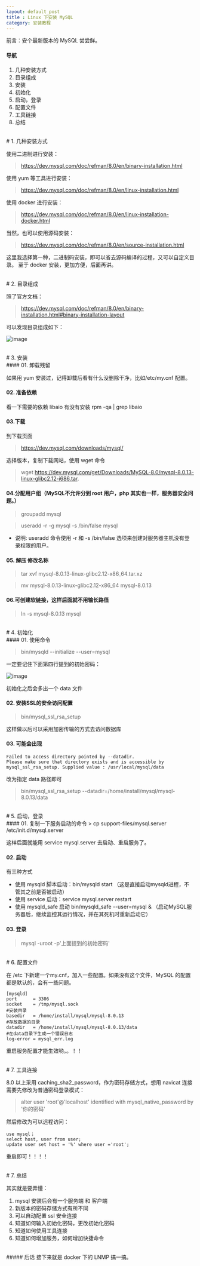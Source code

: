 ```yaml
---
layout: default_post
title : Linux 下安装 MySQL
category: 安装教程
---
```





前言：安个最新版本的 MySQL 尝尝鲜。

#### 导航
1. 几种安装方式
1. 目录组成
1. 安装
1. 初始化
1. 启动，登录
1. 配置文件
1. 工具链接
1. 总结


<br>
# 1. 几种安装方式

使用二进制进行安装：

> https://dev.mysql.com/doc/refman/8.0/en/binary-installation.html

使用 yum 等工具进行安装： 

> https://dev.mysql.com/doc/refman/8.0/en/linux-installation.html

使用 docker 进行安装：

> https://dev.mysql.com/doc/refman/8.0/en/linux-installation-docker.html

当然，也可以使用源码安装：

> https://dev.mysql.com/doc/refman/8.0/en/source-installation.html


这里我选择第一种，二进制码安装，即可以省去源码编译的过程，又可以自定义目录。
至于 docker 安装，更加方便，后面再讲。 


<br>
# 2. 目录组成

照了官方文档：
> https://dev.mysql.com/doc/refman/8.0/en/binary-installation.html#binary-installation-layout

可以发现目录组成如下：

![image]({{site.data.photo_url}}18-10-25@01.png)


<br>
# 3. 安装

<br>
#### 01. 卸载残留

如果用 yum 安装过，记得卸载后看有什么没删除干净，比如/etc/my.cnf 配置。

#### 02. 准备依赖

看一下需要的依赖 libaio  有没有安装
rpm -qa | grep libaio  

#### 03.下载
到下载页面

> https://dev.mysql.com/downloads/mysql/

选择版本，复制下载网站，使用 wget 命令
> wget https://dev.mysql.com/get/Downloads/MySQL-8.0/mysql-8.0.13-linux-glibc2.12-i686.tar.

#### 04.分配用户组（MySQL不允许分到 root 用户，php 其实也一样，服务器安全问题。）
> groupadd mysql

> useradd -r -g mysql -s /bin/false mysql

- 说明: useradd 命令使用 -r 和 -s /bin/false 选项来创建对服务器主机没有登录权限的用户。

#### 05. 解压 修改名称
> tar xvf mysql-8.0.13-linux-glibc2.12-x86_64.tar.xz 

> mv  mysql-8.0.13-linux-glibc2.12-x86_64 mysql-8.0.13

#### 06.可创建软链接，这样后面就不用输长路径

> ln -s  mysql-8.0.13 mysql


<br>
# 4. 初始化
<br>
#### 01. 使用命令

> bin/mysqld --initialize --user=mysql

一定要记住下面第四行提到的初始密码：

![image]({{site.data.photo_url}}18-10-25@02.png)

初始化之后会多出一个 data 文件

#### 02. 安装SSL的安全访问配置

> bin/mysql_ssl_rsa_setup

这样做以后可以采用加密传输的方式去访问数据库


#### 03. 可能会出现

```
Failed to access directory pointed by --datadir. 
Please make sure that directory exists and is accessible by mysql_ssl_rsa_setup. Supplied value : /usr/local/mysql/data
```

改为指定 data 路径即可
> bin/mysql_ssl_rsa_setup --datadir=/home/install/mysql/mysql-8.0.13/data


<br>
# 5. 启动，登录

<br>
#### 01. 复制一下服务启动的命令
> cp support-files/mysql.server /etc/init.d/mysql.server

这样后面就能用 service mysql.server 去启动、重启服务了。

#### 02. 启动
有三种方式

- 使用 mysqld 脚本启动：bin/mysqld start 
（这是直接启动mysqld进程，不管其之前是否被启动）
- 使用 service 启动：service mysql.server restart
- 使用 mysqld_safe 启动 bin/mysqld_safe --user=mysql &
 （启动MySQL服务器后，继续监控其运行情况，并在其死机时重新启动它）

#### 03. 登录

> mysql -uroot -p'上面提到的初始密码'

<br>
# 6. 配置文件

在 /etc 下新建一个my.cnf，加入一些配置。如果没有这个文件，MySQL 的配置都是默认的，会有一些问题。

```
[mysqld]
port      = 3306
socket    = /tmp/mysql.sock
#安装目录
basedir   = /home/install/mysql/mysql-8.0.13
#存放数据的目录
datadir   = /home/install/mysql/mysql-8.0.13/data
#在data目录下生成一个错误日志
log-error = mysql_err.log

```

重启服务配置才能生效哟。。！！


<br>
# 7. 工具连接

8.0 以上采用 caching_sha2_password，作为密码存储方式，想用 navicat 连接需要先修改为普通密码登录模式：


> alter user 'root'@'localhost' identified with mysql_native_password by '你的密码'

然后修改为可以远程访问：

```
use mysql；
select host, user from user;
update user set host = '%' where user ='root';
```

重启即可！！！！



<br>
# 7. 总结

其实就是要弄懂：
1. mysql 安装后会有一个服务端 和 客户端
1. 新版本的密码存储方式有所不同
1. 可以自动配置 ssl 安全连接
1. 知道如何输入初始化密码，更改初始化密码
1. 知道如何使用工具连接
1. 知道如何增加服务，如何增加快捷命令

<br>
##### 后话
接下来就是 docker 下的 LNMP 搞一搞。
